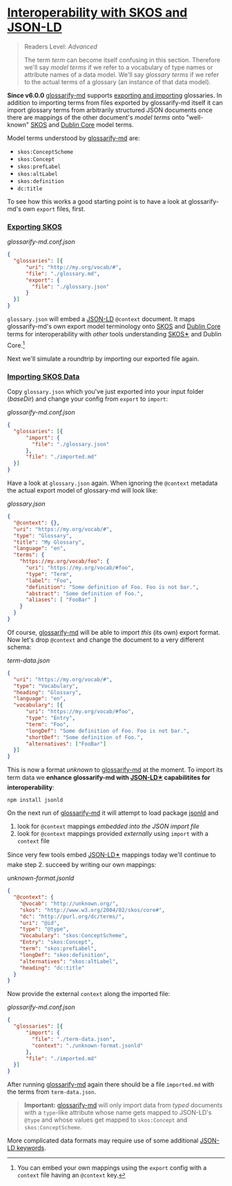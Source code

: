 # [Interoperability with SKOS and JSON-LD](#interoperability-with-skos-and-json-ld)

[glossarify-md]: https://github.com/about-code/glossarify-md

[doc-export-import]: ../README.md#structured-export-and-import

[headingidalgorithm]: ../README.md#headingidalgorithm

[SKOS]: http://w3.org/skos/

[DC]: http://purl.org/dc/terms/

[LD]: https://www.w3.org/standards/semanticweb/ontology

[JSON-LD]: https://json-ld.org

[JSON-LD Spec]: https://www.w3.org/TR/json-ld/

[jsonld]: https://npmjs.com/package/jsonld

[vocabularies]: https://www.w3.org/standards/semanticweb/ontology

[OWL]: https://www.w3.org/TR/2012/REC-owl2-overview-20121211/

> Readers Level: *Advanced*
>
> The term *term* can become itself confusing in this section. Therefore we'll say *model terms* if we refer to a vocabulary of type names or attribute names of a data model. We'll say *glossary terms* if we refer to the actual terms of a glossary (an instance of that data model).

**Since v6.0.0** [glossarify-md] supports [exporting and importing][doc-export-import] glossaries. In addition to importing terms from files exported by glossarify-md itself it can import glossary terms from arbitrarily structured JSON documents once there are mappings of the other document's *model terms* onto "well-known" [SKOS] and [Dublin Core][DC] model terms.

Model terms understood by [glossarify-md] are:

*   `skos:ConceptScheme`
*   `skos:Concept`
*   `skos:prefLabel`
*   `skos:altLabel`
*   `skos:definition`
*   `dc:title`

To see how this works a good starting point is to have a look at glossarify-md's own `export` files, first.

### [Exporting SKOS](#exporting-skos)

*glossarify-md.conf.json*

```json
{
  "glossaries": [{
      "uri": "http://my.org/vocab/#",
      "file": "./glossary.md",
      "export": {
        "file": "./glossary.json"
      }
  }]
}
```

`glossary.json` will embed a [JSON-LD] `@context` document. It maps glossarify-md's own export model terminology onto [SKOS] and [Dublin Core][DC] terms for interoperability with *other* tools understanding [SKOS🟉][1] and Dublin Core.[^1]

[^1]: You can embed your own mappings using the `export` config with a `context` file having an `@context` key.

Next we'll simulate a roundtrip by importing our exported file again.

### [Importing SKOS Data](#importing-skos-data)

Copy `glossary.json` which you've just exported into your input folder (*baseDir*) and change your config from `export` to `import`:

*glossarify-md.conf.json*

```json
{
  "glossaries": [{
      "import": {
        "file": "./glossary.json"
      },
      "file": "./imported.md"
  }]
}
```

Have a look at `glossary.json` again. When ignoring the `@context` metadata the actual export model of glossary-md will look like:

*glossary.json*

```json
{
  "@context": {},
  "uri": "https://my.org/vocab/#",
  "type": "Glossary",
  "title": "My Glossary",
  "language": "en",
  "terms": {
    "https://my.org/vocab/foo": {
      "uri": "https://my.org/vocab/#foo",
      "type": "Term",
      "label": "Foo",
      "definition": "Some definition of Foo. Foo is not bar.",
      "abstract": "Some definition of Foo.",
      "aliases": [ "FooBar" ]
    }
  }
}
```

Of course, [glossarify-md] will be able to import *this* (its own) export format. Now let's drop `@context` and change the document to a very different schema:

*term-data.json*

```json
{
  "uri": "https://my.org/vocab/#",
  "type": "Vocabulary",
  "heading": "Glossary",
  "language": "en",
  "vocabulary": [{
      "uri": "https://my.org/vocab/#foo",
      "type": "Entry",
      "term": "Foo",
      "longDef": "Some definition of Foo. Foo is not bar.",
      "shortDef": "Some definition of Foo.",
      "alternatives": ["FooBar"]
  }]
}
```

This is now a format *unknown* to [glossarify-md] at the moment. To import its term data we **enhance glossarify-md with [JSON-LD🟉][2] capabilitites for interoperability**:

    npm install jsonld

On the next run of [glossarify-md] it will attempt to load package [jsonld] and

1.  look for `@context` mappings *embedded into the JSON import file*
2.  look for `@context` mappings provided *externally* using `import` with a `context` file

Since very few tools embed [JSON-LD🟉][2] mappings today we'll continue to make step 2. succeed by writing our own mappings:

*unknown-format.jsonld*

```json
{
  "@context": {
    "@vocab": "http://unknown.org/",
    "skos": "http://www.w3.org/2004/02/skos/core#",
    "dc": "http://purl.org/dc/terms/",
    "uri": "@id",
    "type": "@type",
    "Vocabulary": "skos:ConceptScheme",
    "Entry": "skos:Concept",
    "term": "skos:prefLabel",
    "longDef": "skos:definition",
    "alternatives": "skos:altLabel",
    "heading": "dc:title"
  }
}
```

Now provide the external `context` along the imported file:

*glossarify-md.conf.json*

```json
{
  "glossaries": [{
      "import": {
        "file": "./term-data.json",
        "context": "./unknown-format.jsonld"
      },
      "file": "./imported.md"
  }]
}
```

After running [glossarify-md] again there should be a file `imported.md` with the terms from `term-data.json`.

> **Important:** [glossarify-md] will only import data from *typed* documents with a `type`-like attribute whose name gets mapped to JSON-LD's `@type` and whose values get mapped to `skos:Concept` and `skos:ConceptScheme`.

More complicated data formats may require use of some additional [JSON-LD keywords][JSON-LD Spec].

[1]: ./glossary.md#skos "With SKOS the World Wide Web Consortium (W3C) has standardized a (meta-)vocabulary which is suited and intended for modeling Simple Knowledge Organization Systems such as Glossaries, Thesauri, Taxonomies or Word Nets."

[2]: ./glossary.md#json-ld "JSON-LD is a standardized JSON document format for mapping system-specific terms of a JSON-based data format to well-know terms from public vocabularies."

